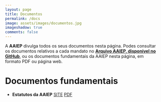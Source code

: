 ```yaml
---
layout: page
title: Documentos
permalink: /docs
image: assets/images/documentos.jpg
imageshadow: true
comments: false
---
```


A **AAIEP** divulga todos os seus documentos nesta página. Podes consultar os documentos relativos a cada mandato no [**Arquivo AAIEP, disponível no GitHub**](https://github.com/AAIEP/arquivo), ou os documentos fundamentais da AAIEP nesta página, em formato PDF ou página web.

# Documentos fundamentais

- **Estatutos da AAIEP** <a href="/docs/estatutos"><span class="badge badge-primary">SITE</span></a> <a href="/docs/estatutos"><span class="badge badge-primary">PDF</span></a>
